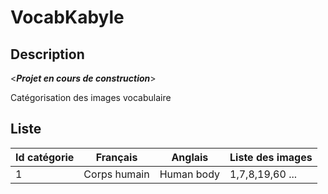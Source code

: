 # VocabKabyle
## Description

<*__Projet en cours de construction__*>

Catégorisation des images vocabulaire

## Liste
| Id catégorie               | Français        | Anglais             | Liste des images      |
|----------------------------|-----------------|---------------------|-----------------------|
| 1                          | Corps humain    | Human body          | 1,7,8,19,60 ...       |
